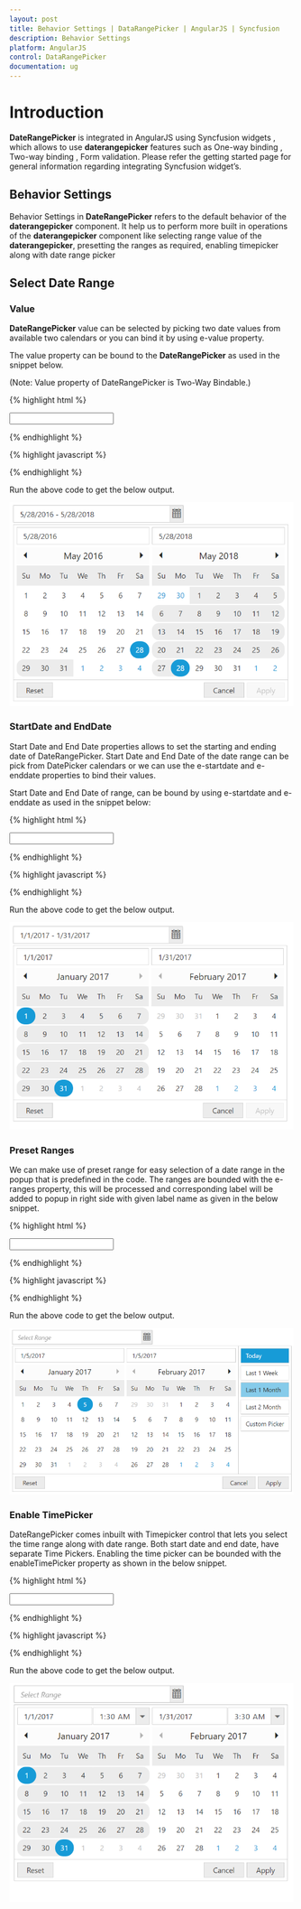 ```yaml
---
layout: post
title: Behavior Settings | DataRangePicker | AngularJS | Syncfusion
description: Behavior Settings
platform: AngularJS
control: DataRangePicker
documentation: ug
---
```


# Introduction

**DateRangePicker** is integrated in AngularJS using Syncfusion widgets , which allows to use **daterangepicker** features such as One-way binding , Two-way binding , Form validation. Please refer the getting started page for general information regarding integrating Syncfusion widget’s.

## Behavior Settings

Behavior Settings in **DateRangePicker** refers to the default behavior of the **daterangepicker** component. It help us to perform more built in operations of the **daterangepicker** component like selecting range value of the **daterangepicker**, presetting the ranges as required, enabling timepicker along with date range picker 

## Select Date Range

### Value

**DateRangePicker** value can be selected by picking two date values from available two calendars or you can bind it by using e-value property.

The value property can be bound to the **DateRangePicker** as used in the snippet below.

(Note: Value property of DateRangePicker is Two-Way Bindable.)

{% highlight html %}

<div ng-controller="dateRangeCtrl" >
     <input type="text" id="daterange" ej-daterangepicker e-value="value" e-width="300px" />
</div>

{% endhighlight %}

{% highlight javascript %}

<script>
     angular.module('syncApp', ['ejangular'])
        .controller('dateRangeCtrl', function ($scope) {
            $scope.value = "5/28/2016 - 5/28/2018";
              });
</script>

{% endhighlight %}

Run the above code to get the below output.

![Select Date Range](behavior-settings_images/value.png)

### StartDate and EndDate

Start Date and End Date properties allows to set the starting and ending date of DateRangePicker. Start Date and End Date of the date range can be pick from DatePicker calendars or we can use the e-startdate and e-enddate properties to bind their values.

Start Date and End Date of range, can be bound by using e-startdate and e-enddate as used in the snippet below:

{% highlight html %}

<div ng-controller="dateRangeCtrl" >
   <input type="text" id="daterange" ej-daterangepicker e-startdate="startDate" e-enddate="endDate" e-width="300px" />    
</div>

{% endhighlight %}

{% highlight javascript %}

<script>
    angular.module('syncApp', ['ejangular'])
       .controller('dateRangeCtrl', function ($scope) {
           $scope.startDate = new Date("1/1/2017");
           $scope.endDate = new Date("1/31/2017");
           });
</script>

{% endhighlight %}

Run the above code to get the below output.

![StartDate and EndDate](behavior-settings_images/start_and_end_date.png) 

### Preset Ranges

We can make use of preset range for easy selection of a date range in the popup that is predefined in the code. The ranges are bounded with the e-ranges property, this will be processed and corresponding label will be added to popup in right side with given label name as given in the below snippet.

{% highlight html %}

<div ng-controller="dateRangeCtrl" >
        <input type="text" id="daterange" ej-daterangepicker e-ranges="ranges" e-width="300px" />
</div>

{% endhighlight %}

{% highlight javascript %}

<script >
     angular.module('syncApp', ['ejangular'])
     .controller('dateRangeCtrl', function ($scope) {
     $scope.ranges = [
                     { label: "Today", range: [new Date(), new Date()] },
                     { label: "Last 1 Week", range: [new Date(new Date().setDate(new Date().getDate() - 7)), new Date()] },
                     { label: "Last 1 Month", range: [new Date(new Date().setMonth(new Date().getMonth() - 1)), new Date()] },
                     { label: "Last 2 Month", range: [new Date(new Date().setMonth(new Date().getMonth() - 2)), new Date()] },
               ];
          });
</script>
    
{% endhighlight %}

Run the above code to get the below output.

![Preset Ranges](behavior-settings_images/ranges.png) 

### Enable TimePicker

DateRangePicker comes inbuilt with Timepicker control that lets you select the time range along with date range. Both start date and end date, have separate Time Pickers. Enabling the time picker can be bounded with the enableTimePicker property as shown in the below snippet.

{% highlight html %}

<div ng-controller="dateRangeCtrl" >
        <input type="text" id="daterange" ej-daterangepicker e-enableTimePicker="enable" e-width="300px" />
</div>

{% endhighlight %}

{% highlight javascript %}

<script>
        angular.module('syncApp', ['ejangular'])
           .controller('dateRangeCtrl', function ($scope) {
               $scope.enable = "true";
           });
</script>

{% endhighlight %}
 
Run the above code to get the below output.

![Enable TimePicker](behavior-settings_images/enable_time.png) 
